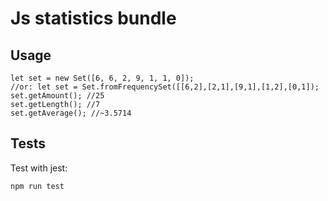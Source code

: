# Js statistics bundle

## Usage

```
let set = new Set([6, 6, 2, 9, 1, 1, 0]);
//or: let set = Set.fromFrequencySet([[6,2],[2,1],[9,1],[1,2],[0,1]);
set.getAmount(); //25
set.getLength(); //7
set.getAverage(); //~3.5714
```

## Tests

Test with jest:

`npm run test`
